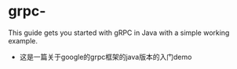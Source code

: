 # grpc-
This guide gets you started with gRPC in Java with a simple working example.
- 这是一篇关于google的grpc框架的java版本的入门demo
